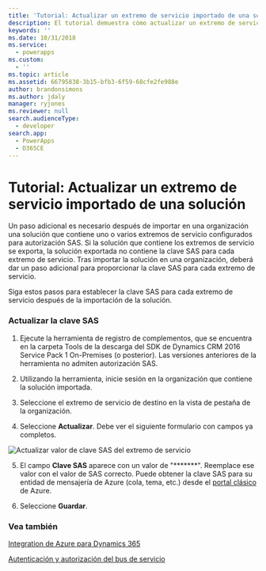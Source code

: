 ```yaml
---
title: 'Tutorial: Actualizar un extremo de servicio importado de una solución (Common Data Service) | Microsoft Docs'
description: El tutorial demuestra cómo actualizar un extremo de servicio importado de una solución.
keywords: ''
ms.date: 10/31/2018
ms.service:
  - powerapps
ms.custom:
  - ''
ms.topic: article
ms.assetid: 66795838-3b15-bfb3-6f59-68cfe2fe988e
author: brandonsimons
ms.author: jdaly
manager: ryjones
ms.reviewer: null
search.audienceType:
  - developer
search.app:
  - PowerApps
  - D365CE
---
```


# <a name="tutorial-update-a-service-endpoint-imported-from-a-solution"></a>Tutorial: Actualizar un extremo de servicio importado de una solución

<!-- https://docs.microsoft.com/dynamics365/customer-engagement/developer/walkthrough-update-service-endpoint-imported-solution -->

Un paso adicional es necesario después de importar en una organización una solución que contiene uno o varios extremos de servicio configurados para autorización SAS. Si la solución que contiene los extremos de servicio se exporta, la solución exportada no contiene la clave SAS para cada extremo de servicio. Tras importar la solución en una organización, deberá dar un paso adicional para proporcionar la clave SAS para cada extremo de servicio.  
  
 Siga estos pasos para establecer la clave SAS para cada extremo de servicio después de la importación de la solución.  
  
### <a name="update-the-sas-key"></a>Actualizar la clave SAS  
  
1.  Ejecute la herramienta de registro de complementos, que se encuentra en la carpeta Tools de la descarga del SDK de Dynamics CRM 2016 Service Pack 1 On-Premises (o posterior). Las versiones anteriores de la herramienta no admiten autorización SAS.  
  
2.  Utilizando la herramienta, inicie sesión en la organización que contiene la solución importada.  
  
3.  Seleccione el extremo de servicio de destino en la vista de pestaña de la organización.  
  
4.  Seleccione **Actualizar**. Debe ver el siguiente formulario con campos ya completos.  
  
 ![Actualizar valor de clave SAS del extremo de servicio](media/sas-key.PNG "Actualizar valor de clave SAS del extremo de servicio")  
  
5.  El campo **Clave SAS** aparece con un valor de "*******".  Reemplace ese valor con el valor de SAS correcto. Puede obtener la clave SAS para su entidad de mensajería de Azure (cola, tema, etc.) desde el [portal clásico](http://manage.windowsazure.com) de Azure.  
  
6.  Seleccione **Guardar**.  
  
### <a name="see-also"></a>Vea también  
[Integration de Azure para Dynamics 365](azure-integration.md)

 [Autenticación y autorización del bus de servicio](https://azure.microsoft.com/en-us/documentation/articles/service-bus-authentication-and-authorization/)
